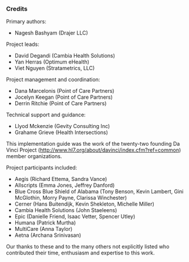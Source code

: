 ### Credits
Primary authors:

* Nagesh Bashyam (Drajer LLC)


Project leads:

* David Degandi (Cambia Health Solutions)
* Yan Herras (Optimum eHealth)
* Viet Nguyen (Stratametrics, LLC)

Project management and coordination:

* Dana Marcelonis (Point of Care Partners)
* Jocelyn Keegan (Point of Care Partners)
* Derrin Ritchie (Point of Care Partners)


Technical support and guidance:

* Llyod Mckenzie (Gevity Consulting Inc)
* Grahame Grieve (Health Intersections)

This implementation guide was the work of the twenty-two founding Da Vinci Project (http://www.hl7.org/about/davinci/index.cfm?ref=common) member organizations.

Project participants included:

* Aegis (Richard Ettema, Sandra Vance)
* Allscripts (Emma Jones, Jeffrey Danford)
* Blue Cross Blue Shield of Alabama (Tony Benson, Kevin Lambert, Gini McGlothin, Morry Payne, Clarissa Winchester)
* Cerner (Hans Buitendijk, Kevin Shekleton, Michelle Miller)
* Cambia Health Solutions (John Staeleens)
* Epic (Danielle Friend, Isaac Vetter, Spencer Utley)
* Humana (Patrick Murtha)
* MultiCare (Anna Taylor)
* Aetna (Archana Srinivasan)

Our thanks to these and to the many others not explicitly listed who contributed their time, enthusiasm and expertise to this work.